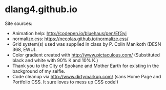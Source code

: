 # dlang4.github.io
Site sources:
  - Animation help: http://codepen.io/bluehaus/pen/EfGyi
  - normalize.css: https://necolas.github.io/normalize.css/
  - Grid system(s) used was supplied in class by P. Colin Manikoth (DESN 368, EWU).
  - Color gradient created with http://www.pictaculous.com/ (Substituted black and white with 90% K and 10% K.)
  - Thank you to the City of Spokane and Mother Earth for existing in the background of my selfie.
  - Code cleanup via http://www.dirtymarkup.com/ (sans Home Page and Portfolio CSS. It sure loves to mess up CSS code!)
